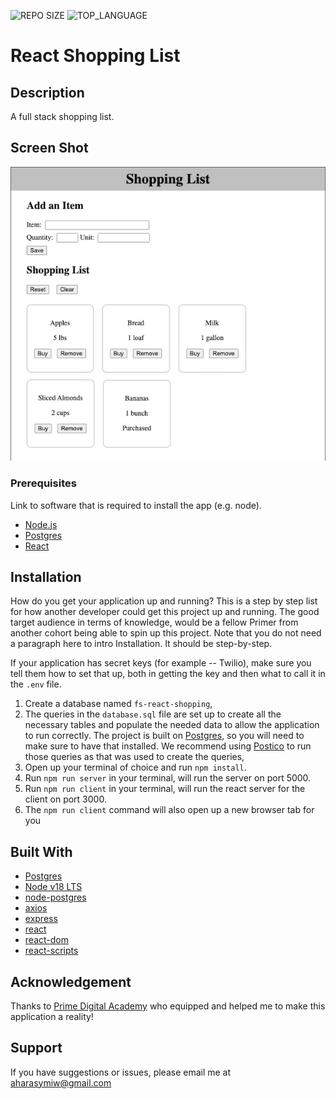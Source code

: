 ![REPO SIZE](https://img.shields.io/github/repo-size/aharasymiw/group-fs-react-shopping-list?style=flat-square)
![TOP_LANGUAGE](https://img.shields.io/github/languages/top/aharasymiw/group-fs-react-shopping-list?style=flat-square)

# React Shopping List

## Description

A full stack shopping list.

## Screen Shot

![Wireframe](wireframe.jpg)
### Prerequisites

Link to software that is required to install the app (e.g. node).

- [Node.js ](https://nodejs.org/en/)
- [Postgres](https://postgresapp.com/)
- [React](https://react.dev/)

## Installation

How do you get your application up and running? This is a step by step list for how another developer could get this project up and running. The good target audience in terms of knowledge, would be a fellow Primer from another cohort being able to spin up this project. Note that you do not need a paragraph here to intro Installation. It should be step-by-step.

If your application has secret keys (for example --  Twilio), make sure you tell them how to set that up, both in getting the key and then what to call it in the `.env` file.

1. Create a database named `fs-react-shopping`,
2. The queries in the `database.sql` file are set up to create all the necessary tables and populate the needed data to allow the application to run correctly. The project is built on [Postgres](https://www.postgresql.org/download/), so you will need to make sure to have that installed. We recommend using [Postico](https://eggerapps.at/postico2/) to run those queries as that was used to create the queries, 
3. Open up your terminal of choice and run `npm install`.
4. Run `npm run server` in your terminal, will run the server on port 5000.
5. Run `npm run client` in your terminal, will run the react server for the client on port 3000.
6. The `npm run client` command will also open up a new browser tab for you

## Built With

- [Postgres](https://www.postgresql.org/download/)  
- [Node v18 LTS](https://nodejs.org/en)  
- [node-postgres](https://www.npmjs.com/package/pg)  
- [axios](https://www.npmjs.com/package/axios)  
- [express](https://www.npmjs.com/package/express)  
- [react](https://www.npmjs.com/package/react)  
- [react-dom](https://www.npmjs.com/package/react-dom)  
- [react-scripts](https://www.npmjs.com/package/react-scripts)  

## Acknowledgement
Thanks to [Prime Digital Academy](https://www.primeacademy.io) who equipped and helped me to make this application a reality!

## Support
If you have suggestions or issues, please email me at [aharasymiw@gmail.com](mailto:aharasymiw@gmail.com)
